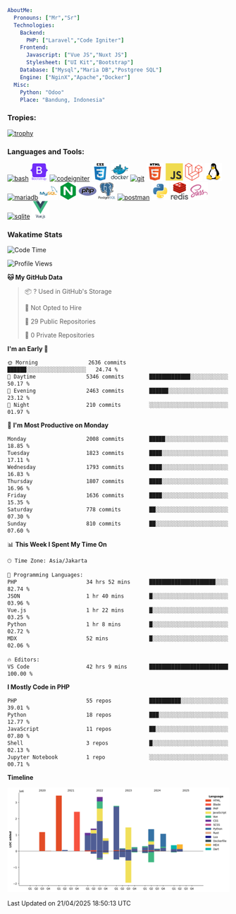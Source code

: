 ```yaml
AboutMe:
  Pronouns: ["Mr","Sr"]
  Technologies:
    Backend:
      PHP: ["Laravel","Code Igniter"]
    Frontend:
      Javascript: ["Vue JS","Nuxt JS"]
      Stylesheet: ["UI Kit","Bootstrap"]
    Database: ["Mysql","Maria DB","Postgree SQL"]
    Engine: ["NginX","Apache","Docker"]
  Misc:
    Python: "Odoo"
    Place: "Bandung, Indonesia"
```
### Tropies:

[![trophy](https://github-profile-trophy.vercel.app/?username=vheins&rank=-C,-B)](https://github.com/vheins)

### Languages and Tools:

[<img src="https://www.vectorlogo.zone/logos/gnu_bash/gnu_bash-icon.svg" alt="bash" width="40" height="40"/>](https://www.gnu.org/software/bash/)
[<img src="https://raw.githubusercontent.com/devicons/devicon/master/icons/bootstrap/bootstrap-plain-wordmark.svg" alt="bootstrap" width="40" height="40"/>](https://getbootstrap.com)
[<img src="https://cdn.worldvectorlogo.com/logos/codeigniter.svg" alt="codeigniter" width="40" height="40"/>](https://codeigniter.com)
[<img src="https://raw.githubusercontent.com/devicons/devicon/master/icons/css3/css3-original-wordmark.svg" alt="css3" width="40" height="40"/>](https://www.w3schools.com/css/)
[<img src="https://raw.githubusercontent.com/devicons/devicon/master/icons/docker/docker-original-wordmark.svg" alt="docker" width="40" height="40"/>](https://www.docker.com/)
[<img src="https://www.vectorlogo.zone/logos/git-scm/git-scm-icon.svg" alt="git" width="40" height="40"/>](https://git-scm.com/)
[<img src="https://raw.githubusercontent.com/devicons/devicon/master/icons/html5/html5-original-wordmark.svg" alt="html5" width="40" height="40"/>](https://www.w3.org/html/)
[<img src="https://raw.githubusercontent.com/devicons/devicon/master/icons/javascript/javascript-original.svg" alt="javascript" width="40" height="40"/>](https://developer.mozilla.org/en-US/docs/Web/JavaScript)
[<img src="https://raw.githubusercontent.com/devicons/devicon/master/icons/laravel/laravel-original.svg" alt="laravel" width="40" height="40"/>](https://laravel.com/)
[<img src="https://raw.githubusercontent.com/devicons/devicon/master/icons/linux/linux-original.svg" alt="linux" width="40" height="40"/>](https://www.linux.org/)
[<img src="https://www.vectorlogo.zone/logos/mariadb/mariadb-icon.svg" alt="mariadb" width="40" height="40"/>](https://mariadb.org/)
[<img src="https://raw.githubusercontent.com/devicons/devicon/master/icons/mysql/mysql-original-wordmark.svg" alt="mysql" width="40" height="40"/>](https://www.mysql.com/)
[<img src="https://raw.githubusercontent.com/devicons/devicon/master/icons/nginx/nginx-original.svg" alt="nginx" width="40" height="40"/>](https://www.nginx.com)
[<img src="https://raw.githubusercontent.com/devicons/devicon/master/icons/php/php-original.svg" alt="php" width="40" height="40"/>](https://www.php.net)
[<img src="https://raw.githubusercontent.com/devicons/devicon/master/icons/postgresql/postgresql-original-wordmark.svg" alt="postgresql" width="40" height="40"/>](https://www.postgresql.org)
[<img src="https://www.vectorlogo.zone/logos/getpostman/getpostman-icon.svg" alt="postman" width="40" height="40"/>](https://postman.com)
[<img src="https://raw.githubusercontent.com/devicons/devicon/master/icons/python/python-original.svg" alt="python" width="40" height="40"/>](https://www.python.org)
[<img src="https://raw.githubusercontent.com/devicons/devicon/master/icons/redis/redis-original-wordmark.svg" alt="redis" width="40" height="40"/>](https://redis.io)
[<img src="https://raw.githubusercontent.com/devicons/devicon/master/icons/sass/sass-original.svg" alt="sass" width="40" height="40"/>](https://sass-lang.com)
[<img src="https://www.vectorlogo.zone/logos/sqlite/sqlite-icon.svg" alt="sqlite" width="40" height="40"/>](https://www.sqlite.org/)
[<img src="https://raw.githubusercontent.com/devicons/devicon/master/icons/vuejs/vuejs-original-wordmark.svg" alt="vuejs" width="40" height="40"/>](https://vuejs.org/)

### Wakatime Stats

<!--START_SECTION:waka-->
![Code Time](http://img.shields.io/badge/Code%20Time-2%2C594%20hrs%2013%20mins-blue)

![Profile Views](http://img.shields.io/badge/Profile%20Views-1-blue)

**🐱 My GitHub Data** 

> 📦 ? Used in GitHub's Storage 
 > 
> 🚫 Not Opted to Hire
 > 
> 📜 29 Public Repositories 
 > 
> 🔑 0 Private Repositories 
 > 
**I'm an Early 🐤** 

```text
🌞 Morning                2636 commits        ██████░░░░░░░░░░░░░░░░░░░   24.74 % 
🌆 Daytime                5346 commits        █████████████░░░░░░░░░░░░   50.17 % 
🌃 Evening                2463 commits        ██████░░░░░░░░░░░░░░░░░░░   23.12 % 
🌙 Night                  210 commits         ░░░░░░░░░░░░░░░░░░░░░░░░░   01.97 % 
```
📅 **I'm Most Productive on Monday** 

```text
Monday                   2008 commits        █████░░░░░░░░░░░░░░░░░░░░   18.85 % 
Tuesday                  1823 commits        ████░░░░░░░░░░░░░░░░░░░░░   17.11 % 
Wednesday                1793 commits        ████░░░░░░░░░░░░░░░░░░░░░   16.83 % 
Thursday                 1807 commits        ████░░░░░░░░░░░░░░░░░░░░░   16.96 % 
Friday                   1636 commits        ████░░░░░░░░░░░░░░░░░░░░░   15.35 % 
Saturday                 778 commits         ██░░░░░░░░░░░░░░░░░░░░░░░   07.30 % 
Sunday                   810 commits         ██░░░░░░░░░░░░░░░░░░░░░░░   07.60 % 
```


📊 **This Week I Spent My Time On** 

```text
🕑︎ Time Zone: Asia/Jakarta

💬 Programming Languages: 
PHP                      34 hrs 52 mins      █████████████████████░░░░   82.74 % 
JSON                     1 hr 40 mins        █░░░░░░░░░░░░░░░░░░░░░░░░   03.96 % 
Vue.js                   1 hr 22 mins        █░░░░░░░░░░░░░░░░░░░░░░░░   03.25 % 
Python                   1 hr 8 mins         █░░░░░░░░░░░░░░░░░░░░░░░░   02.72 % 
MDX                      52 mins             █░░░░░░░░░░░░░░░░░░░░░░░░   02.06 % 

🔥 Editors: 
VS Code                  42 hrs 9 mins       █████████████████████████   100.00 % 
```

**I Mostly Code in PHP** 

```text
PHP                      55 repos            ██████████░░░░░░░░░░░░░░░   39.01 % 
Python                   18 repos            ███░░░░░░░░░░░░░░░░░░░░░░   12.77 % 
JavaScript               11 repos            ██░░░░░░░░░░░░░░░░░░░░░░░   07.80 % 
Shell                    3 repos             █░░░░░░░░░░░░░░░░░░░░░░░░   02.13 % 
Jupyter Notebook         1 repo              ░░░░░░░░░░░░░░░░░░░░░░░░░   00.71 % 
```



**Timeline**

![Lines of Code chart](https://raw.githubusercontent.com/vheins/vheins/main/assets/bar_graph.png)


 Last Updated on 21/04/2025 18:50:13 UTC
<!--END_SECTION:waka-->
